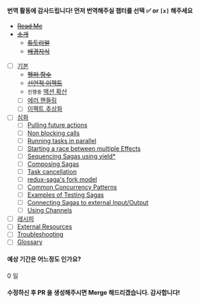 #### 번역 활동에 감사드립니다! 먼저 번역해주실 챕터를 선택 ✅ or `[x]` 해주세요

* ~~[Read Me](/README.md)~~
* ~~[소개](/introduction/README.md)~~
  * ~~[튜토리얼](/introduction/BeginnerTutorial.md)~~
  * ~~[배경지식](/introduction/SagaBackground.md)~~
* [ ] [기본](/basics/README.md)
  * ~~[헬퍼 함수](/basics/UsingSagaHelpers.md)~~
  * ~~[선언적 이펙트](/basics/DeclarativeEffects.md)~~
  * `진행중` [액션 확산](/basics/DispatchingActions.md) 
  * [ ] [에러 핸들링](/basics/ErrorHandling.md)
  * [ ] [이펙트 추상화](/basics/Effect.md)
* [ ] [심화](/advanced/README.md)
  * [ ] [Pulling future actions](/advanced/FutureActions.md)
  * [ ] [Non blocking calls](/advanced/NonBlockingCalls.md)
  * [ ] [Running tasks in parallel](/advanced/RunningTasksInParallel.md)
  * [ ] [Starting a race between multiple Effects](/advanced/RacingEffects.md)
  * [ ] [Sequencing Sagas using yield*](/advanced/SequencingSagas.md)
  * [ ] [Composing Sagas](/advanced/ComposingSagas.md)
  * [ ] [Task cancellation](/advanced/TaskCancellation.md)
  * [ ] [redux-saga's fork model](/advanced/ForkModel.md)
  * [ ] [Common Concurrency Patterns](/advanced/Concurrency.md)
  * [ ] [Examples of Testing Sagas](/advanced/Testing.md)
  * [ ] [Connecting Sagas to external Input/Output](/advanced/UsingRunSaga.md)
  * [ ] [Using Channels](/advanced/Channels.md)
* [ ] [레시피](/recipes/README.md)
* [ ] [External Resources](/ExternalResources.md)
* [ ] [Troubleshooting](/Troubleshooting.md)
* [ ] [Glossary](/Glossary.md)

#### 예상 기간은 어느정도 인가요?
0 일

<!-- 숫자를 직접 수정해주세요! -->

#### 수정하신 후 PR 을 생성해주시면 Merge 해드리겠습니다. 감사합니다!
